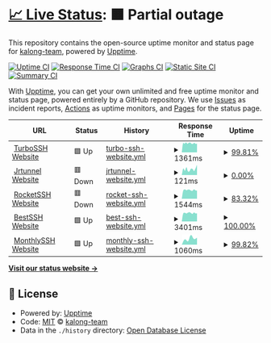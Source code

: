 # [📈 Live Status](https://status.jrtunnel.com): <!--live status--> **🟧 Partial outage**

This repository contains the open-source uptime monitor and status page for [kalong-team](https://status.jrtunnel.com), powered by [Upptime](https://github.com/upptime/upptime).

[![Uptime CI](https://github.com/kalong-team/status-webssh/workflows/Uptime%20CI/badge.svg)](https://github.com/kalong-team/status-webssh/actions?query=workflow%3A%22Uptime+CI%22)
[![Response Time CI](https://github.com/kalong-team/status-webssh/workflows/Response%20Time%20CI/badge.svg)](https://github.com/kalong-team/status-webssh/actions?query=workflow%3A%22Response+Time+CI%22)
[![Graphs CI](https://github.com/kalong-team/status-webssh/workflows/Graphs%20CI/badge.svg)](https://github.com/kalong-team/status-webssh/actions?query=workflow%3A%22Graphs+CI%22)
[![Static Site CI](https://github.com/kalong-team/status-webssh/workflows/Static%20Site%20CI/badge.svg)](https://github.com/kalong-team/status-webssh/actions?query=workflow%3A%22Static+Site+CI%22)
[![Summary CI](https://github.com/kalong-team/status-webssh/workflows/Summary%20CI/badge.svg)](https://github.com/kalong-team/status-webssh/actions?query=workflow%3A%22Summary+CI%22)

With [Upptime](https://upptime.js.org), you can get your own unlimited and free uptime monitor and status page, powered entirely by a GitHub repository. We use [Issues](https://github.com/kalong-team/status-webssh/issues) as incident reports, [Actions](https://github.com/kalong-team/status-webssh/actions) as uptime monitors, and [Pages](https://status.jrtunnel.com) for the status page.

<!--start: status pages-->
<!-- This summary is generated by Upptime (https://github.com/upptime/upptime) -->
<!-- Do not edit this manually, your changes will be overwritten -->
<!-- prettier-ignore -->
| URL | Status | History | Response Time | Uptime |
| --- | ------ | ------- | ------------- | ------ |
| <img alt="" src="https://turbossh.com/logo.png" height="13"> [TurboSSH Website](https://turbossh.com) | 🟩 Up | [turbo-ssh-website.yml](https://github.com/kalong-team/status-webssh/commits/HEAD/history/turbo-ssh-website.yml) | <details><summary><img alt="Response time graph" src="./graphs/turbo-ssh-website/response-time-week.png" height="20"> 1361ms</summary><br><a href="https://status.jrtunnel.com/history/turbo-ssh-website"><img alt="Response time 1394" src="https://img.shields.io/endpoint?url=https%3A%2F%2Fraw.githubusercontent.com%2Fkalong-team%2Fstatus-webssh%2FHEAD%2Fapi%2Fturbo-ssh-website%2Fresponse-time.json"></a><br><a href="https://status.jrtunnel.com/history/turbo-ssh-website"><img alt="24-hour response time 1302" src="https://img.shields.io/endpoint?url=https%3A%2F%2Fraw.githubusercontent.com%2Fkalong-team%2Fstatus-webssh%2FHEAD%2Fapi%2Fturbo-ssh-website%2Fresponse-time-day.json"></a><br><a href="https://status.jrtunnel.com/history/turbo-ssh-website"><img alt="7-day response time 1361" src="https://img.shields.io/endpoint?url=https%3A%2F%2Fraw.githubusercontent.com%2Fkalong-team%2Fstatus-webssh%2FHEAD%2Fapi%2Fturbo-ssh-website%2Fresponse-time-week.json"></a><br><a href="https://status.jrtunnel.com/history/turbo-ssh-website"><img alt="30-day response time 1394" src="https://img.shields.io/endpoint?url=https%3A%2F%2Fraw.githubusercontent.com%2Fkalong-team%2Fstatus-webssh%2FHEAD%2Fapi%2Fturbo-ssh-website%2Fresponse-time-month.json"></a><br><a href="https://status.jrtunnel.com/history/turbo-ssh-website"><img alt="1-year response time 1394" src="https://img.shields.io/endpoint?url=https%3A%2F%2Fraw.githubusercontent.com%2Fkalong-team%2Fstatus-webssh%2FHEAD%2Fapi%2Fturbo-ssh-website%2Fresponse-time-year.json"></a></details> | <details><summary><a href="https://status.jrtunnel.com/history/turbo-ssh-website">99.81%</a></summary><a href="https://status.jrtunnel.com/history/turbo-ssh-website"><img alt="All-time uptime 99.82%" src="https://img.shields.io/endpoint?url=https%3A%2F%2Fraw.githubusercontent.com%2Fkalong-team%2Fstatus-webssh%2FHEAD%2Fapi%2Fturbo-ssh-website%2Fuptime.json"></a><br><a href="https://status.jrtunnel.com/history/turbo-ssh-website"><img alt="24-hour uptime 98.65%" src="https://img.shields.io/endpoint?url=https%3A%2F%2Fraw.githubusercontent.com%2Fkalong-team%2Fstatus-webssh%2FHEAD%2Fapi%2Fturbo-ssh-website%2Fuptime-day.json"></a><br><a href="https://status.jrtunnel.com/history/turbo-ssh-website"><img alt="7-day uptime 99.81%" src="https://img.shields.io/endpoint?url=https%3A%2F%2Fraw.githubusercontent.com%2Fkalong-team%2Fstatus-webssh%2FHEAD%2Fapi%2Fturbo-ssh-website%2Fuptime-week.json"></a><br><a href="https://status.jrtunnel.com/history/turbo-ssh-website"><img alt="30-day uptime 99.82%" src="https://img.shields.io/endpoint?url=https%3A%2F%2Fraw.githubusercontent.com%2Fkalong-team%2Fstatus-webssh%2FHEAD%2Fapi%2Fturbo-ssh-website%2Fuptime-month.json"></a><br><a href="https://status.jrtunnel.com/history/turbo-ssh-website"><img alt="1-year uptime 99.82%" src="https://img.shields.io/endpoint?url=https%3A%2F%2Fraw.githubusercontent.com%2Fkalong-team%2Fstatus-webssh%2FHEAD%2Fapi%2Fturbo-ssh-website%2Fuptime-year.json"></a></details>
| <img alt="" src="https://jrtunnel.com/logo.png" height="13"> [Jrtunnel Website](https://jrtunnel.com) | 🟥 Down | [jrtunnel-website.yml](https://github.com/kalong-team/status-webssh/commits/HEAD/history/jrtunnel-website.yml) | <details><summary><img alt="Response time graph" src="./graphs/jrtunnel-website/response-time-week.png" height="20"> 121ms</summary><br><a href="https://status.jrtunnel.com/history/jrtunnel-website"><img alt="Response time 113" src="https://img.shields.io/endpoint?url=https%3A%2F%2Fraw.githubusercontent.com%2Fkalong-team%2Fstatus-webssh%2FHEAD%2Fapi%2Fjrtunnel-website%2Fresponse-time.json"></a><br><a href="https://status.jrtunnel.com/history/jrtunnel-website"><img alt="24-hour response time 108" src="https://img.shields.io/endpoint?url=https%3A%2F%2Fraw.githubusercontent.com%2Fkalong-team%2Fstatus-webssh%2FHEAD%2Fapi%2Fjrtunnel-website%2Fresponse-time-day.json"></a><br><a href="https://status.jrtunnel.com/history/jrtunnel-website"><img alt="7-day response time 121" src="https://img.shields.io/endpoint?url=https%3A%2F%2Fraw.githubusercontent.com%2Fkalong-team%2Fstatus-webssh%2FHEAD%2Fapi%2Fjrtunnel-website%2Fresponse-time-week.json"></a><br><a href="https://status.jrtunnel.com/history/jrtunnel-website"><img alt="30-day response time 113" src="https://img.shields.io/endpoint?url=https%3A%2F%2Fraw.githubusercontent.com%2Fkalong-team%2Fstatus-webssh%2FHEAD%2Fapi%2Fjrtunnel-website%2Fresponse-time-month.json"></a><br><a href="https://status.jrtunnel.com/history/jrtunnel-website"><img alt="1-year response time 113" src="https://img.shields.io/endpoint?url=https%3A%2F%2Fraw.githubusercontent.com%2Fkalong-team%2Fstatus-webssh%2FHEAD%2Fapi%2Fjrtunnel-website%2Fresponse-time-year.json"></a></details> | <details><summary><a href="https://status.jrtunnel.com/history/jrtunnel-website">0.00%</a></summary><a href="https://status.jrtunnel.com/history/jrtunnel-website"><img alt="All-time uptime 0.00%" src="https://img.shields.io/endpoint?url=https%3A%2F%2Fraw.githubusercontent.com%2Fkalong-team%2Fstatus-webssh%2FHEAD%2Fapi%2Fjrtunnel-website%2Fuptime.json"></a><br><a href="https://status.jrtunnel.com/history/jrtunnel-website"><img alt="24-hour uptime 0.00%" src="https://img.shields.io/endpoint?url=https%3A%2F%2Fraw.githubusercontent.com%2Fkalong-team%2Fstatus-webssh%2FHEAD%2Fapi%2Fjrtunnel-website%2Fuptime-day.json"></a><br><a href="https://status.jrtunnel.com/history/jrtunnel-website"><img alt="7-day uptime 0.00%" src="https://img.shields.io/endpoint?url=https%3A%2F%2Fraw.githubusercontent.com%2Fkalong-team%2Fstatus-webssh%2FHEAD%2Fapi%2Fjrtunnel-website%2Fuptime-week.json"></a><br><a href="https://status.jrtunnel.com/history/jrtunnel-website"><img alt="30-day uptime 0.00%" src="https://img.shields.io/endpoint?url=https%3A%2F%2Fraw.githubusercontent.com%2Fkalong-team%2Fstatus-webssh%2FHEAD%2Fapi%2Fjrtunnel-website%2Fuptime-month.json"></a><br><a href="https://status.jrtunnel.com/history/jrtunnel-website"><img alt="1-year uptime 0.00%" src="https://img.shields.io/endpoint?url=https%3A%2F%2Fraw.githubusercontent.com%2Fkalong-team%2Fstatus-webssh%2FHEAD%2Fapi%2Fjrtunnel-website%2Fuptime-year.json"></a></details>
| <img alt="" src="https://rocketssh.com/logo.png" height="13"> [RocketSSH Website](https://rocketssh.com) | 🟥 Down | [rocket-ssh-website.yml](https://github.com/kalong-team/status-webssh/commits/HEAD/history/rocket-ssh-website.yml) | <details><summary><img alt="Response time graph" src="./graphs/rocket-ssh-website/response-time-week.png" height="20"> 1544ms</summary><br><a href="https://status.jrtunnel.com/history/rocket-ssh-website"><img alt="Response time 1616" src="https://img.shields.io/endpoint?url=https%3A%2F%2Fraw.githubusercontent.com%2Fkalong-team%2Fstatus-webssh%2FHEAD%2Fapi%2Frocket-ssh-website%2Fresponse-time.json"></a><br><a href="https://status.jrtunnel.com/history/rocket-ssh-website"><img alt="24-hour response time 1143" src="https://img.shields.io/endpoint?url=https%3A%2F%2Fraw.githubusercontent.com%2Fkalong-team%2Fstatus-webssh%2FHEAD%2Fapi%2Frocket-ssh-website%2Fresponse-time-day.json"></a><br><a href="https://status.jrtunnel.com/history/rocket-ssh-website"><img alt="7-day response time 1544" src="https://img.shields.io/endpoint?url=https%3A%2F%2Fraw.githubusercontent.com%2Fkalong-team%2Fstatus-webssh%2FHEAD%2Fapi%2Frocket-ssh-website%2Fresponse-time-week.json"></a><br><a href="https://status.jrtunnel.com/history/rocket-ssh-website"><img alt="30-day response time 1616" src="https://img.shields.io/endpoint?url=https%3A%2F%2Fraw.githubusercontent.com%2Fkalong-team%2Fstatus-webssh%2FHEAD%2Fapi%2Frocket-ssh-website%2Fresponse-time-month.json"></a><br><a href="https://status.jrtunnel.com/history/rocket-ssh-website"><img alt="1-year response time 1616" src="https://img.shields.io/endpoint?url=https%3A%2F%2Fraw.githubusercontent.com%2Fkalong-team%2Fstatus-webssh%2FHEAD%2Fapi%2Frocket-ssh-website%2Fresponse-time-year.json"></a></details> | <details><summary><a href="https://status.jrtunnel.com/history/rocket-ssh-website">83.32%</a></summary><a href="https://status.jrtunnel.com/history/rocket-ssh-website"><img alt="All-time uptime 84.80%" src="https://img.shields.io/endpoint?url=https%3A%2F%2Fraw.githubusercontent.com%2Fkalong-team%2Fstatus-webssh%2FHEAD%2Fapi%2Frocket-ssh-website%2Fuptime.json"></a><br><a href="https://status.jrtunnel.com/history/rocket-ssh-website"><img alt="24-hour uptime 0.00%" src="https://img.shields.io/endpoint?url=https%3A%2F%2Fraw.githubusercontent.com%2Fkalong-team%2Fstatus-webssh%2FHEAD%2Fapi%2Frocket-ssh-website%2Fuptime-day.json"></a><br><a href="https://status.jrtunnel.com/history/rocket-ssh-website"><img alt="7-day uptime 83.32%" src="https://img.shields.io/endpoint?url=https%3A%2F%2Fraw.githubusercontent.com%2Fkalong-team%2Fstatus-webssh%2FHEAD%2Fapi%2Frocket-ssh-website%2Fuptime-week.json"></a><br><a href="https://status.jrtunnel.com/history/rocket-ssh-website"><img alt="30-day uptime 84.80%" src="https://img.shields.io/endpoint?url=https%3A%2F%2Fraw.githubusercontent.com%2Fkalong-team%2Fstatus-webssh%2FHEAD%2Fapi%2Frocket-ssh-website%2Fuptime-month.json"></a><br><a href="https://status.jrtunnel.com/history/rocket-ssh-website"><img alt="1-year uptime 84.80%" src="https://img.shields.io/endpoint?url=https%3A%2F%2Fraw.githubusercontent.com%2Fkalong-team%2Fstatus-webssh%2FHEAD%2Fapi%2Frocket-ssh-website%2Fuptime-year.json"></a></details>
| <img alt="" src="https://bestssh.net/logo.png" height="13"> [BestSSH Website](https://bestssh.net) | 🟩 Up | [best-ssh-website.yml](https://github.com/kalong-team/status-webssh/commits/HEAD/history/best-ssh-website.yml) | <details><summary><img alt="Response time graph" src="./graphs/best-ssh-website/response-time-week.png" height="20"> 3401ms</summary><br><a href="https://status.jrtunnel.com/history/best-ssh-website"><img alt="Response time 2707" src="https://img.shields.io/endpoint?url=https%3A%2F%2Fraw.githubusercontent.com%2Fkalong-team%2Fstatus-webssh%2FHEAD%2Fapi%2Fbest-ssh-website%2Fresponse-time.json"></a><br><a href="https://status.jrtunnel.com/history/best-ssh-website"><img alt="24-hour response time 1495" src="https://img.shields.io/endpoint?url=https%3A%2F%2Fraw.githubusercontent.com%2Fkalong-team%2Fstatus-webssh%2FHEAD%2Fapi%2Fbest-ssh-website%2Fresponse-time-day.json"></a><br><a href="https://status.jrtunnel.com/history/best-ssh-website"><img alt="7-day response time 3401" src="https://img.shields.io/endpoint?url=https%3A%2F%2Fraw.githubusercontent.com%2Fkalong-team%2Fstatus-webssh%2FHEAD%2Fapi%2Fbest-ssh-website%2Fresponse-time-week.json"></a><br><a href="https://status.jrtunnel.com/history/best-ssh-website"><img alt="30-day response time 2707" src="https://img.shields.io/endpoint?url=https%3A%2F%2Fraw.githubusercontent.com%2Fkalong-team%2Fstatus-webssh%2FHEAD%2Fapi%2Fbest-ssh-website%2Fresponse-time-month.json"></a><br><a href="https://status.jrtunnel.com/history/best-ssh-website"><img alt="1-year response time 2707" src="https://img.shields.io/endpoint?url=https%3A%2F%2Fraw.githubusercontent.com%2Fkalong-team%2Fstatus-webssh%2FHEAD%2Fapi%2Fbest-ssh-website%2Fresponse-time-year.json"></a></details> | <details><summary><a href="https://status.jrtunnel.com/history/best-ssh-website">100.00%</a></summary><a href="https://status.jrtunnel.com/history/best-ssh-website"><img alt="All-time uptime 100.00%" src="https://img.shields.io/endpoint?url=https%3A%2F%2Fraw.githubusercontent.com%2Fkalong-team%2Fstatus-webssh%2FHEAD%2Fapi%2Fbest-ssh-website%2Fuptime.json"></a><br><a href="https://status.jrtunnel.com/history/best-ssh-website"><img alt="24-hour uptime 100.00%" src="https://img.shields.io/endpoint?url=https%3A%2F%2Fraw.githubusercontent.com%2Fkalong-team%2Fstatus-webssh%2FHEAD%2Fapi%2Fbest-ssh-website%2Fuptime-day.json"></a><br><a href="https://status.jrtunnel.com/history/best-ssh-website"><img alt="7-day uptime 100.00%" src="https://img.shields.io/endpoint?url=https%3A%2F%2Fraw.githubusercontent.com%2Fkalong-team%2Fstatus-webssh%2FHEAD%2Fapi%2Fbest-ssh-website%2Fuptime-week.json"></a><br><a href="https://status.jrtunnel.com/history/best-ssh-website"><img alt="30-day uptime 100.00%" src="https://img.shields.io/endpoint?url=https%3A%2F%2Fraw.githubusercontent.com%2Fkalong-team%2Fstatus-webssh%2FHEAD%2Fapi%2Fbest-ssh-website%2Fuptime-month.json"></a><br><a href="https://status.jrtunnel.com/history/best-ssh-website"><img alt="1-year uptime 100.00%" src="https://img.shields.io/endpoint?url=https%3A%2F%2Fraw.githubusercontent.com%2Fkalong-team%2Fstatus-webssh%2FHEAD%2Fapi%2Fbest-ssh-website%2Fuptime-year.json"></a></details>
| <img alt="" src="https://monthlyssh.net/monthlyssh.png" height="13"> [MonthlySSH Website](https://www.monthlyssh.net) | 🟩 Up | [monthly-ssh-website.yml](https://github.com/kalong-team/status-webssh/commits/HEAD/history/monthly-ssh-website.yml) | <details><summary><img alt="Response time graph" src="./graphs/monthly-ssh-website/response-time-week.png" height="20"> 1060ms</summary><br><a href="https://status.jrtunnel.com/history/monthly-ssh-website"><img alt="Response time 1043" src="https://img.shields.io/endpoint?url=https%3A%2F%2Fraw.githubusercontent.com%2Fkalong-team%2Fstatus-webssh%2FHEAD%2Fapi%2Fmonthly-ssh-website%2Fresponse-time.json"></a><br><a href="https://status.jrtunnel.com/history/monthly-ssh-website"><img alt="24-hour response time 908" src="https://img.shields.io/endpoint?url=https%3A%2F%2Fraw.githubusercontent.com%2Fkalong-team%2Fstatus-webssh%2FHEAD%2Fapi%2Fmonthly-ssh-website%2Fresponse-time-day.json"></a><br><a href="https://status.jrtunnel.com/history/monthly-ssh-website"><img alt="7-day response time 1060" src="https://img.shields.io/endpoint?url=https%3A%2F%2Fraw.githubusercontent.com%2Fkalong-team%2Fstatus-webssh%2FHEAD%2Fapi%2Fmonthly-ssh-website%2Fresponse-time-week.json"></a><br><a href="https://status.jrtunnel.com/history/monthly-ssh-website"><img alt="30-day response time 1043" src="https://img.shields.io/endpoint?url=https%3A%2F%2Fraw.githubusercontent.com%2Fkalong-team%2Fstatus-webssh%2FHEAD%2Fapi%2Fmonthly-ssh-website%2Fresponse-time-month.json"></a><br><a href="https://status.jrtunnel.com/history/monthly-ssh-website"><img alt="1-year response time 1043" src="https://img.shields.io/endpoint?url=https%3A%2F%2Fraw.githubusercontent.com%2Fkalong-team%2Fstatus-webssh%2FHEAD%2Fapi%2Fmonthly-ssh-website%2Fresponse-time-year.json"></a></details> | <details><summary><a href="https://status.jrtunnel.com/history/monthly-ssh-website">99.82%</a></summary><a href="https://status.jrtunnel.com/history/monthly-ssh-website"><img alt="All-time uptime 99.82%" src="https://img.shields.io/endpoint?url=https%3A%2F%2Fraw.githubusercontent.com%2Fkalong-team%2Fstatus-webssh%2FHEAD%2Fapi%2Fmonthly-ssh-website%2Fuptime.json"></a><br><a href="https://status.jrtunnel.com/history/monthly-ssh-website"><img alt="24-hour uptime 100.00%" src="https://img.shields.io/endpoint?url=https%3A%2F%2Fraw.githubusercontent.com%2Fkalong-team%2Fstatus-webssh%2FHEAD%2Fapi%2Fmonthly-ssh-website%2Fuptime-day.json"></a><br><a href="https://status.jrtunnel.com/history/monthly-ssh-website"><img alt="7-day uptime 99.82%" src="https://img.shields.io/endpoint?url=https%3A%2F%2Fraw.githubusercontent.com%2Fkalong-team%2Fstatus-webssh%2FHEAD%2Fapi%2Fmonthly-ssh-website%2Fuptime-week.json"></a><br><a href="https://status.jrtunnel.com/history/monthly-ssh-website"><img alt="30-day uptime 99.82%" src="https://img.shields.io/endpoint?url=https%3A%2F%2Fraw.githubusercontent.com%2Fkalong-team%2Fstatus-webssh%2FHEAD%2Fapi%2Fmonthly-ssh-website%2Fuptime-month.json"></a><br><a href="https://status.jrtunnel.com/history/monthly-ssh-website"><img alt="1-year uptime 99.82%" src="https://img.shields.io/endpoint?url=https%3A%2F%2Fraw.githubusercontent.com%2Fkalong-team%2Fstatus-webssh%2FHEAD%2Fapi%2Fmonthly-ssh-website%2Fuptime-year.json"></a></details>

<!--end: status pages-->

[**Visit our status website →**](https://status.jrtunnel.com)

## 📄 License

- Powered by: [Upptime](https://github.com/upptime/upptime)
- Code: [MIT](./LICENSE) © [kalong-team](https://status.jrtunnel.com)
- Data in the `./history` directory: [Open Database License](https://opendatacommons.org/licenses/odbl/1-0/)
